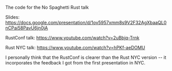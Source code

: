 The code for the No Spaghetti Rust talk

Slides: https://docs.google.com/presentation/d/1ov5957xmm8s9V2F32AgXbaaQL0nCPai58PavU6jn0jA

RustConf talk: https://www.youtube.com/watch?v=2uBbjq-Trnk

Rust NYC talk: https://www.youtube.com/watch?v=hPKf-aeDOMU

I personally think that the RustConf is clearer than the Rust NYC version -- it incorporates the feedback I got from the first presentation in NYC.
